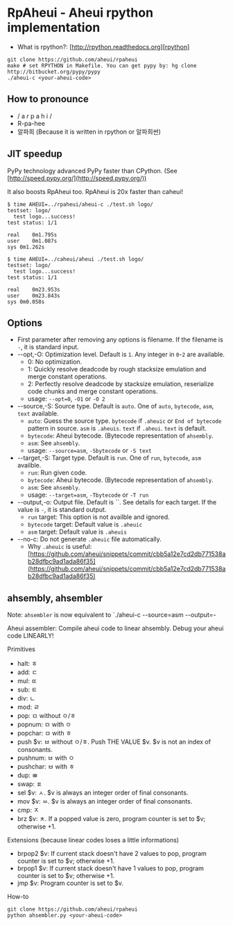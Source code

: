 RpAheui - Aheui rpython implementation
====

* What is rpython?: [http://rpython.readthedocs.org][rpython]

```
git clone https://github.com/aheui/rpaheui
make # set RPYTHON in Makefile. You can get pypy by: hg clone http://bitbucket.org/pypy/pypy
./aheui-c <your-aheui-code>
```

How to pronounce
----
- / a _r_ p a h i /
- R-pa-hee
- 알파희 (Because it is written in rpython or 알파희썬)

JIT speedup
----
PyPy technology advanced PyPy faster than CPython. (See [http://speed.pypy.org/](http://speed.pypy.org/))

It also boosts RpAheui too. RpAheui is 20x faster than caheui!

```
$ time AHEUI=../rpaheui/aheui-c ./test.sh logo/
testset: logo/
  test logo...success!
test status: 1/1

real	0m1.795s
user	0m1.087s
sys	0m1.262s
```

```
$ time AHEUI=../caheui/aheui ./test.sh logo/
testset: logo/
  test logo...success!
test status: 1/1

real	0m23.953s
user	0m23.843s
sys	0m0.058s
```

Options
----
- First parameter after removing any options is filename. If the filename is `-`, it is standard input.
- --opt,-O: Optimization level. Default is `1`. Any integer in `0`-`2` are available.
  - 0: No optimization.
  - 1: Quickly resolve deadcode by rough stacksize emulation and merge constant operations.
  - 2: Perfectly resolve deadcode by stacksize emulation, reserialize code chunks and merge constant operations.
  - usage: `--opt=0`, `-O1` or `-O 2`
- --source,-S: Source type. Default is `auto`. One of `auto`, `bytecode`, `asm`, `text` available.
  - `auto`: Guess the source type. `bytecode` if `.aheuic` or `End of bytecode` pattern in source. `asm` is `.aheuis`. `text` if `.aheui`. `text` is default.
  - `bytecode`: Aheui bytecode. (Bytecode representation of `ahsembly`.
  - `asm`: See `ahsembly`.
  - usage: `--source=asm`, `-Sbytecode` or `-S text`
- --target,-S: Target type. Default is `run`. One of `run`, `bytecode`, `asm` availble.
  - `run`: Run given code.
  - `bytecode`: Aheui bytecode. (Bytecode representation of `ahsembly`.
  - `asm`: See `ahsembly`.
  - usage: `--target=asm`, `-Tbytecode` or `-T run`
- --output,-o: Output file. Default is ``. See details for each target. If the value is `-`, it is standard output.
  - `run` target: This option is not availble and ignored.
  - `bytecode` target: Default value is `.aheuic`
  - `asm` target: Default value is `.aheuis`
- --no-c: Do not generate `.aheuic` file automatically.
  - Why `.aheuic` is useful: [https://github.com/aheui/snippets/commit/cbb5a12e7cd2db771538ab28dfbc9ad1ada86f35](https://github.com/aheui/snippets/commit/cbb5a12e7cd2db771538ab28dfbc9ad1ada86f35)

ahsembly, ahsembler
----
Note: `ahsembler` is now equivalent to `./aheui-c --source=asm --output=-

Aheui assembler: Compile aheui code to linear ahsembly.
Debug your aheui code LINEARLY!

Primitives

- halt: ㅎ
- add: ㄷ
- mul: ㄸ
- sub: ㅌ
- div: ㄴ
- mod: ㄹ
- pop: ㅁ without ㅇ/ㅎ
- popnum: ㅁ with ㅇ
- popchar: ㅁ with ㅎ
- push $v: ㅂ without ㅇ/ㅎ. Push THE VALUE $v. $v is not an index of consonants.
- pushnum: ㅂ with ㅇ
- pushchar: ㅂ with ㅎ
- dup: ㅃ
- swap: ㅍ
- sel $v: ㅅ. $v is always an integer order of final consonants.
- mov $v: ㅆ. $v is always an integer order of final consonants.
- cmp: ㅈ
- brz $v: ㅊ. If a popped value is zero, program counter is set to $v; otherwise +1.

Extensions (because linear codes loses a little informations)

- brpop2 $v: If current stack doesn't have 2 values to pop, program counter is set to $v; otherwise +1.
- brpop1 $v: If current stack doesn't have 1 values to pop, program counter is set to $v; otherwise +1.
- jmp $v: Program counter is set to $v.

How-to

```
git clone https://github.com/aheui/rpaheui
python ahsembler.py <your-aheui-code>
```

 [rpython]: http://rpython.readthedocs.org
